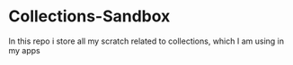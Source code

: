 # Collections-Sandbox
In this repo i store all my  scratch related to collections, which I am using in my apps 
